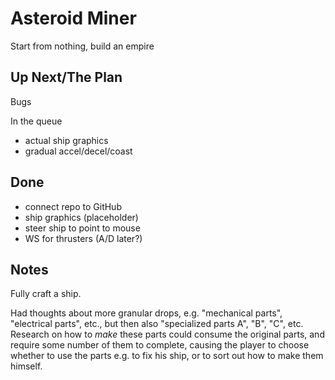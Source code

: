 # Asteroid Miner

Start from nothing, build an empire

## Up Next/The Plan


Bugs


In the queue

* actual ship graphics
* gradual accel/decel/coast

## Done

* connect repo to GitHub
* ship graphics (placeholder)
* steer ship to point to mouse
* WS for thrusters (A/D later?)

## Notes

Fully craft a ship.

Had thoughts about more granular drops, e.g. "mechanical parts", "electrical parts", etc., but then
also "specialized parts A", "B", "C", etc.  Research on how to *make* these parts could consume the
original parts, and require some number of them to complete, causing the player to choose whether
to use the parts e.g. to fix his ship, or to sort out how to make them himself.
